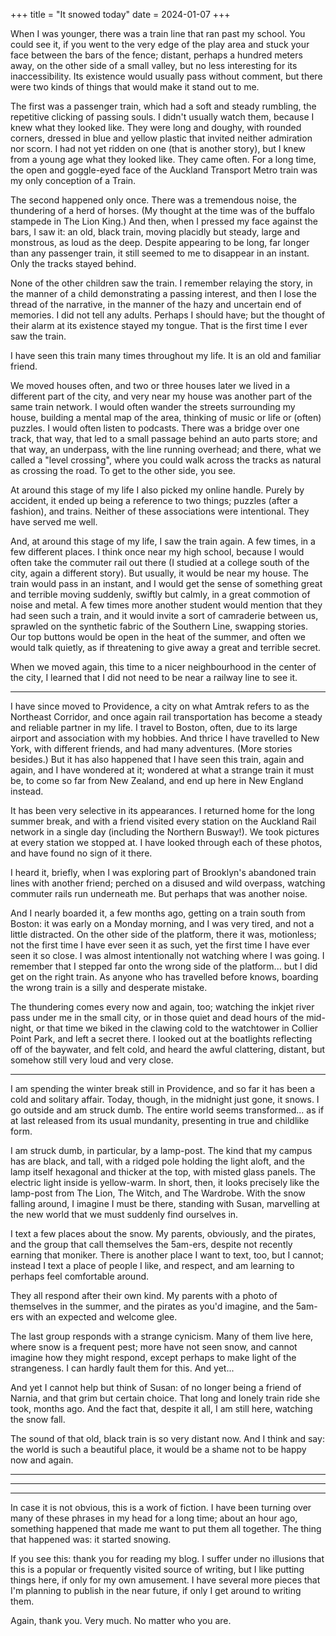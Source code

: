 +++
title = "It snowed today"
date = 2024-01-07
+++

When I was younger, there was a train line that ran past my school. You could see it, if you went to the very edge of the play area and stuck your face between the bars of the fence; distant, perhaps a hundred meters away, on the other side of a small valley, but no less interesting for its inaccessibility. Its existence would usually pass without comment, but there were two kinds of things that would make it stand out to me.

The first was a passenger train, which had a soft and steady rumbling, the repetitive clicking of passing souls. I didn't usually watch them, because I knew what they looked like. They were long and doughy, with rounded corners, dressed in blue and yellow plastic that invited neither admiration nor scorn. I had not yet ridden on one (that is another story), but I knew from a young age what they looked like. They came often. For a long time, the open and goggle-eyed face of the Auckland Transport Metro train was my only conception of a Train.

The second happened only once. There was a tremendous noise, the thundering of a herd of horses. (My thought at the time was of the buffalo stampede in The Lion King.) And then, when I pressed my face against the bars, I saw it: an old, black train, moving placidly but steady, large and monstrous, as loud as the deep. Despite appearing to be long, far longer than any passenger train, it still seemed to me to disappear in an instant. Only the tracks stayed behind.

None of the other children saw the train. I remember relaying the story, in the manner of a child demonstrating a passing interest, and then I lose the thread of the narrative, in the manner of the hazy and uncertain end of memories. I did not tell any adults. Perhaps I should have; but the thought of their alarm at its existence stayed my tongue. That is the first time I ever saw the train.

I have seen this train many times throughout my life. It is an old and familiar friend.

We moved houses often, and two or three houses later we lived in a different part of the city, and very near my house was another part of the same train network. I would often wander the streets surrounding my house, building a mental map of the area, thinking of music or life or (often) puzzles. I would often listen to podcasts. There was a bridge over one track, that way, that led to a small passage behind an auto parts store; and that way, an underpass, with the line running overhead; and there, what we called a "level crossing", where you could walk across the tracks as natural as crossing the road. To get to the other side, you see.

At around this stage of my life I also picked my online handle. Purely by accident, it ended up being a reference to two things; puzzles (after a fashion), and trains. Neither of these associations were intentional. They have served me well.

And, at around this stage of my life, I saw the train again. A few times, in a few different places. I think once near my high school, because I would often take the commuter rail out there (I studied at a college south of the city, again a different story). But usually, it would be near my house. The train would pass in an instant, and I would get the sense of something great and terrible moving suddenly, swiftly but calmly, in a great commotion of noise and metal. A few times more another student would mention that they had seen such a train, and it would invite a sort of camraderie between us, sprawled on the synthetic fabric of the Southern Line, swapping stories. Our top buttons would be open in the heat of the summer, and often we would talk quietly, as if threatening to give away a great and terrible secret.

When we moved again, this time to a nicer neighbourhood in the center of the city, I learned that I did not need to be near a railway line to see it.

***

I have since moved to Providence, a city on what Amtrak refers to as the Northeast Corridor, and once again rail transportation has become a steady and reliable partner in my life. I travel to Boston, often, due to its large airport and association with my hobbies. And thrice I have travelled to New York, with different friends, and had many adventures. (More stories besides.) But it has also happened that I have seen this train, again and again, and I have wondered at it; wondered at what a strange train it must be, to come so far from New Zealand, and end up here in New England instead.

It has been very selective in its appearances. I returned home for the long summer break, and with a friend visited every station on the Auckland Rail network in a single day (including the Northern Busway!). We took pictures at every station we stopped at. I have looked through each of these photos, and have found no sign of it there.

I heard it, briefly, when I was exploring part of Brooklyn's abandoned train lines with another friend; perched on a disused and wild overpass, watching commuter rails run underneath me. But perhaps that was another noise.

And I nearly boarded it, a few months ago, getting on a train south from Boston: it was early on a Monday morning, and I was very tired, and not a little distracted. On the other side of the platform, there it was, motionless; not the first time I have ever seen it as such, yet the first time I have ever seen it so close. I was almost intentionally not watching where I was going. I remember that I stepped far onto the wrong side of the platform... but I did get on the right train. As anyone who has travelled before knows, boarding the wrong train is a silly and desperate mistake.

The thundering comes every now and again, too; watching the inkjet river pass under me in the small city, or in those quiet and dead hours of the mid-night, or that time we biked in the clawing cold to the watchtower in Collier Point Park, and left a secret there. I looked out at the boatlights reflecting off of the baywater, and felt cold, and heard the awful clattering, distant, but somehow still very loud and very close.

***

I am spending the winter break still in Providence, and so far it has been a cold and solitary affair. Today, though, in the midnight just gone, it snows. I go outside and am struck dumb. The entire world seems transformed... as if at last released from its usual mundanity, presenting in true and childlike form.

I am struck dumb, in particular, by a lamp-post. The kind that my campus has are black, and tall, with a ridged pole holding the light aloft, and the lamp itself hexagonal and thicker at the top, with misted glass panels. The electric light inside is yellow-warm. In short, then, it looks precisely like the lamp-post from The Lion, The Witch, and The Wardrobe. With the snow falling around, I imagine I must be there, standing with Susan, marvelling at the new world that we must suddenly find ourselves in.

I text a few places about the snow. My parents, obviously, and the pirates, and the group that call themselves the 5am-ers, despite not recently earning that moniker. There is another place I want to text, too, but I cannot; instead I text a place of people I like, and respect, and am learning to perhaps feel comfortable around.

They all respond after their own kind. My parents with a photo of themselves in the summer, and the pirates as you'd imagine, and the 5am-ers with an expected and welcome glee.

The last group responds with a strange cynicism. Many of them live here, where snow is a frequent pest; more have not seen snow, and cannot imagine how they might respond, except perhaps to make light of the strangeness. I can hardly fault them for this. And yet...

And yet I cannot help but think of Susan: of no longer being a friend of Narnia, and that grim but certain choice. That long and lonely train ride she took, months ago. And the fact that, despite it all, I am still here, watching the snow fall. 

The sound of that old, black train is so very distant now. And I think and say: the world is such a beautiful place, it would be a shame not to be happy now and again.

***

***

***

In case it is not obvious, this is a work of fiction. I have been turning over many of these phrases in my head for a long time; about an hour ago, something happened that made me want to put them all together. The thing that happened was: it started snowing.

If you see this: thank you for reading my blog. I suffer under no illusions that this is a popular or frequently visited source of writing, but I like putting things here, if only for my own amusement. I have several more pieces that I'm planning to publish in the near future, if only I get around to writing them. 

Again, thank you. Very much. No matter who you are.
